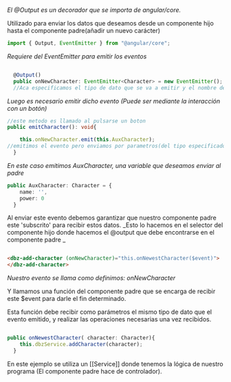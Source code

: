 _El @Output es un decorador que se importa de angular/core._

Utilizado para enviar los datos que deseamos desde un componente hijo hasta el componente padre(añadir un nuevo carácter)

```TypeScript
import { Output, EventEmitter } from "@angular/core";
```
_Requiere del EventEmitter para emitir los eventos_

```TypeScript

  @Output()
  public onNewCharacter: EventEmitter<Character> = new EventEmitter();
  //Aca especificamos el tipo de dato que se va a emitir y el nombre de este evento
```

_Luego es necesario emitir dicho evento (Puede ser mediante la interacción con un botón)_

```TypeScript
//este metodo es llamado al pulsarse un boton
public emitCharacter(): void{

    this.onNewCharacter.emit(this.AuxCharacter);
//emitimos el evento pero enviamos por parametros(del tipo especificado) el valor que queremos emitir.
  }
```

_En este caso emitimos AuxCharacter, una variable que deseamos enviar al padre_
```TypeScript
public AuxCharacter: Character = {
    name: '',
    power: 0
  }
```

Al enviar este evento debemos garantizar que nuestro componente padre este 'subscrito' para recibir estos datos.
_Esto lo hacemos en el selector del componente hijo donde hacemos el @output que debe encontrarse en el componente padre _

```html

<dbz-add-character (onNewCharacter)="this.onNewestCharacter($event)">
</dbz-add-character>
```
_Nuestro evento se llama como definimos: onNewCharacter_

Y llamamos una función del componente padre que se encarga de recibir este $event para darle el fin determinado.

Esta función debe recibir como parámetros el mismo tipo de dato que el evento emitido, y realizar las operaciones necesarias una vez recibidos.

```TypeScript

public onNewestCharacter( character: Character){
    this.dbzService.addCharacter(character);
  }
```

En este ejemplo se utiliza un [[Service]] donde tenemos la lógica de nuestro programa (El componente padre hace de controlador).